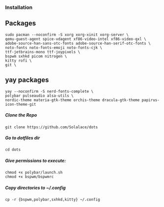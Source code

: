### Installation

## Packages
```
sudo pacman --noconfirm -S xorg xorg-xinit xorg-server \
qemu-guest-agent spice-vdagent xf86-video-intel xf86-video-qxl \
adobe-source-han-sans-otc-fonts adobe-source-han-serif-otc-fonts \
noto-fonts noto-fonts-emoji noto-fonts-cjk \
ttf-jetbrains-mono ttf-joypixels \
bspwm sxhkd picom nitrogen \
kitty rofi \
git \
```

## yay packages
```
yay --noconfirm -S nerd-fonts-complete \
polybar pulseaudio alsa-utils \
nordic-theme materia-gtk-theme orchis-theme dracula-gtk-theme papirus-icon-theme-git
```

##### Clone the Repo
```
git clone https://github.com/Solalace/dots
```
##### Go to dotfiles dir
```
cd dots
```
##### Give permissions to execute:
```
chmod +x polybar/launch.sh
chmod +x bspwm/bspwmrc
``` 
##### Copy directories to ~/.config
```
cp -r {bspwm,polybar,sxhkd,kitty} ~/.config
```
